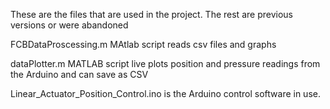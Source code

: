 These are the files that are used in the project. The rest are previous versions or were abandoned

FCBDataProscessing.m MAtlab script reads csv files and graphs

dataPlotter.m MATLAB script live plots position and pressure readings from the Arduino and can save as CSV

Linear_Actuator_Position_Control.ino is the Arduino control software in use.

